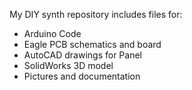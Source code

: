 My DIY synth repository includes files for:
- Arduino Code
- Eagle PCB schematics and board
- AutoCAD drawings for Panel
- SolidWorks 3D model
- Pictures and documentation
